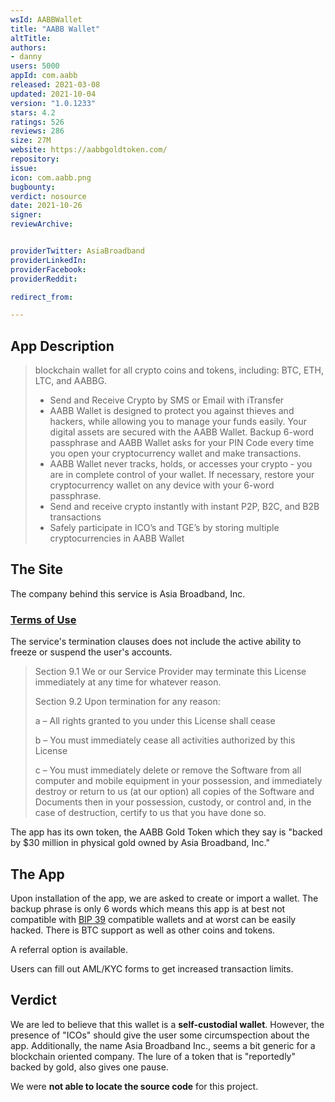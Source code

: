 ```yaml
---
wsId: AABBWallet
title: "AABB Wallet"
altTitle: 
authors:
- danny
users: 5000
appId: com.aabb
released: 2021-03-08
updated: 2021-10-04
version: "1.0.1233"
stars: 4.2
ratings: 526
reviews: 286
size: 27M
website: https://aabbgoldtoken.com/
repository: 
issue: 
icon: com.aabb.png
bugbounty: 
verdict: nosource
date: 2021-10-26
signer: 
reviewArchive:


providerTwitter: AsiaBroadband
providerLinkedIn: 
providerFacebook: 
providerReddit: 

redirect_from:

---
```



## App Description

> blockchain wallet for all crypto coins and tokens, including: BTC, ETH, LTC, and AABBG.
> - Send and Receive Crypto by SMS or Email with iTransfer
> - AABB Wallet is designed to protect you against thieves and hackers, while allowing you to manage your funds easily. Your digital assets are secured with the AABB Wallet. Backup 6-word passphrase and AABB Wallet asks for your PIN Code every time you open your cryptocurrency wallet and make transactions.
> - AABB Wallet never tracks, holds, or accesses your crypto - you are in complete control of your wallet. If necessary, restore your cryptocurrency wallet on any device with your 6-word passphrase.
> - Send and receive crypto instantly with instant P2P, B2C, and B2B transactions
> - Safely participate in ICO’s and TGE’s by storing multiple cryptocurrencies in AABB Wallet

## The Site

The company behind this service is Asia Broadband, Inc.

### [Terms of Use](https://aabbgoldtoken.com/knowledgebase/aabb-wallet-terms-of-use/)

The service's termination clauses does not include the active ability to freeze or suspend the user's accounts. 

> Section 9.1 We or our Service Provider may terminate this License immediately at any time for whatever reason.
>
> Section 9.2 Upon termination for any reason:
>
> a – All rights granted to you under this License shall cease
> 
> b – You must immediately cease all activities authorized by this License
>
> c – You must immediately delete or remove the Software from all computer and mobile equipment in your possession, and immediately destroy or return to us (at our option) all copies of the Software and Documents then in your possession, custody, or control and, in the case of destruction, certify to us that you have done so.

The app has its own token, the AABB Gold Token which they say is "backed by $30 million in physical gold owned by Asia Broadband, Inc."

## The App

Upon installation of the app, we are asked to create or import a wallet. The backup phrase is only 6 words which means this app is at best not compatible with [BIP 39](https://github.com/bitcoin/bips/blob/master/bip-0039.mediawiki) compatible wallets and at worst can be easily hacked. There is BTC support as well as other coins and tokens.

A referral option is available.

Users can fill out AML/KYC forms to get increased transaction limits.

## Verdict

We are led to believe that this wallet is a **self-custodial wallet**. However, the presence of "ICOs" should give the user some circumspection about the app. Additionally, the name Asia Broadband Inc., seems a bit generic for a blockchain oriented company. The lure of a token that is "reportedly" backed by gold, also gives one pause. 

We were **not able to locate the source code** for this project.

